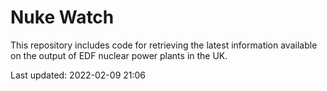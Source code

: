 # Nuke Watch

This repository includes code for retrieving the latest information available on the output of EDF nuclear power plants in the UK.

Last updated: 2022-02-09 21:06